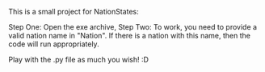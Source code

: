 This is a small project for NationStates:

Step One: Open the exe archive,
Step Two: To work, you need to provide a valid nation name in "Nation". If there is a nation with this name, then the code will run appropriately.

Play with the .py file as much you wish! :D
